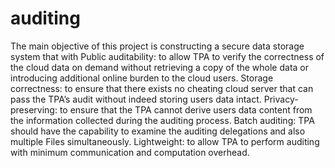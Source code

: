 # auditing
The main objective of this project is constructing a secure data storage system that with  Public auditability: to allow TPA to verify the correctness of the cloud data on demand without retrieving  a copy of the whole data or introducing additional online burden to the cloud users.  Storage correctness: to ensure that there exists no cheating cloud server that can pass the TPA’s audit without indeed storing users data intact.  Privacy-preserving: to ensure that the TPA cannot derive users data content from the information collected during the auditing process.  Batch auditing: TPA should have the capability to examine the auditing delegations and also multiple  Files simultaneously.  Lightweight: to allow TPA to perform auditing with minimum communication and computation overhead.
